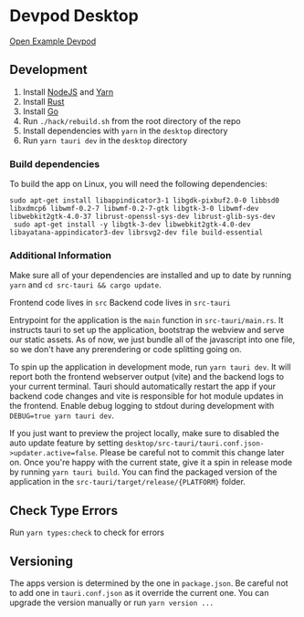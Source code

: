 # Devpod Desktop

[Open Example Devpod](devpod://open?workspace=vscode-remote-try-go&source=https://github.com/Microsoft/vscode-remote-try-go&provider=docker)

## Development

1. Install [NodeJS](https://nodejs.org/en/) and [Yarn](https://yarnpkg.com/getting-started/install)
2. Install [Rust](https://www.rust-lang.org/tools/install)
3. Install [Go](https://go.dev/doc/install)
4. Run `./hack/rebuild.sh` from the root directory of the repo
5. Install dependencies with `yarn` in the `desktop` directory
6. Run `yarn tauri dev` in the `desktop` directory

### Build dependencies

To build the app on Linux, you will need the following dependencies:

```console
sudo apt-get install libappindicator3-1 libgdk-pixbuf2.0-0 libbsd0 libxdmcp6 libwmf-0.2-7 libwmf-0.2-7-gtk libgtk-3-0 libwmf-dev libwebkit2gtk-4.0-37 librust-openssl-sys-dev librust-glib-sys-dev
 sudo apt-get install -y libgtk-3-dev libwebkit2gtk-4.0-dev libayatana-appindicator3-dev librsvg2-dev file build-essential
```

### Additional Information

Make sure all of your dependencies are installed and up to date by running `yarn` and `cd src-tauri && cargo update`.

Frontend code lives in `src`
Backend code lives in `src-tauri`

Entrypoint for the application is the `main` function in `src-tauri/main.rs`. It instructs tauri to set up the application, bootstrap the webview and serve our static assets.
As of now, we just bundle all of the javascript into one file, so we don't have any prerendering or code splitting going on.

To spin up the application in development mode, run `yarn tauri dev`. It will report both the frontend webserver output (vite) and the backend logs to your current terminal.
Tauri should automatically restart the app if your backend code changes and vite is responsible for hot module updates in the frontend.
Enable debug logging to stdout during development with `DEBUG=true yarn tauri dev`.

If you just want to preview the project locally, make sure to disabled the auto update feature by setting `desktop/src-tauri/tauri.conf.json->updater.active=false`. Please be careful not to commit this change later on.
Once you're happy with the current state, give it a spin in release mode by running `yarn tauri build`. You can find the packaged version of the application in the `src-tauri/target/release/{PLATFORM}` folder.

## Check Type Errors

Run `yarn types:check` to check for errors

## Versioning

The apps version is determined by the one in `package.json`. Be careful not to add one in `tauri.conf.json` as it override the current one.
You can upgrade the version manually or run `yarn version ...`
